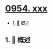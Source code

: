 # [0954. xxx](https://github.com/Tdahuyou/TNotes.leetcode/tree/main/notes/0954.%20xxx)

<!-- region:toc -->

- [1. 📝 概述](#1--概述)

<!-- endregion:toc -->

## 1. 📝 概述
